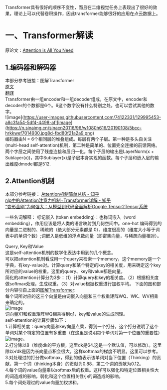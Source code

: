 Transformer具有很好的顺序不变性，而且在二维视觉任务上表现出了很好的效果，理论上可以代替卷积操作，因此transformer能够很好的应用在点云数据上。  

# 一、Transformer解读  
原论文：[Attention is All You Need](https://arxiv.org/abs/1706.03762)  

## 1.编码器和解码器  
本部分参考链接：图解Transformer  
[原文](http://jalammar.github.io/illustrated-transformer/)  
[翻译](https://blog.csdn.net/longxinchen_ml/article/details/86533005)  
Transformer由一组encoder和一组decoder组成，在原文中，encoder和decoder的个数都是6个。6这个数字没有什么特别之处。也可以尝试其他的数字。  
![image](https://user-images.githubusercontent.com/74122331/129995453-a8c3fa54-5df4-4498-af![image](https://n.sinaimg.cn/sinacn20116/96/w1080h616/20190108/5bcc-hrkkwef7014930.jpg8d-fbd80f21a2a9.png)  
编码器由N = 6个相同层的堆叠组成。每层有两个子层。第一种是多头自关注(multi-head self-attention)机制，第二种是简单的、位置完全连接的前馈网络。两个字层之间使用了残差连接和层归一化。每个子层的输出是LayerNorm(x + Sublayer(x))，其中Sublayer(x)是子层本身实现的函数。每个子层和嵌入层的输出维度dmodel都是512.  

## 2.Attention机制  
本部分参考链接：
[Attention机制简单总结 - 知乎](https://zhuanlan.zhihu.com/p/46313756)  
[nlp中的Attention注意力机制+Transformer详解 - 知乎](https://zhuanlan.zhihu.com/p/53682800)  
[“变形金刚”为何强大：从模型到代码全面解析Google Tensor2Tensor系统](https://cloud.tencent.com/developer/article/1153079)  

一些名词解释：
标记嵌入 (token embedding)：也称词嵌入（word embedding），作用应该是将人类的语言映射到几何空间中。one-hot 编码得到的向量是二进制的、稀疏的（绝大部分元素都是 0）、维度很高的（维度大小等于词表中的单词个数）;词嵌入是低维的浮点数向量（即密集向量，与稀疏向量相对）。  

Query, Key和Value  
这是self-attention机制的数学化表达中用到的几个概念。  
可以把attention机制看成用一个query来检索一个memory，这个memory是一个字典，有key-value对。计算query和某个特定的key的相关度，用来确定这个key所对应的value的权重。这里的query、key和value都是向量。  
简化的attention计算分为3步：（1）计算query和key的相关度。（2）根据相关度做softmax处理，生成权重。（3）对value根据权重进行加权平均。
下面的图和部分内容引自上面的[图解Transformer](https://blog.csdn.net/longxinchen_ml/article/details/86533005):  
每个词所对应的这三个向量是由词嵌入向量和三个权重矩阵WQ、WK、WV相乘来确定的。  
![image](https://n.sinaimg.cn/sinacn20116/96/w1080h616/20190108/5bcc-hrkkwef7014930.jpg)  
词向量X1和权重矩阵WQ相乘得到q1，key和value的生成同理。  
self-attention的计算步骤如下：  
1.计算相关度：query向量和key向量点乘，得到一个打分，这个打分说明了这个单词对某个特定的位置有多重要（在这里是说明每个单词对第一个位置的重要性）  
![image](https://n.sinaimg.cn/sinacn20116/669/w746h723/20190108/ad95-hrkkwef7015564.jpg)。  
2.打分除以8（维度dk的平方根，这里dk是64.这是一个默认值，可以修改）。这里除以√dk是因为长向量点积会很大，这样softmax的梯度不明显。这里可以参考[](https://blog.csdn.net/qq_37430422/article/details/105042303)。  
3.对处理过的打分做softmax，得到的值表示该单词对当下位置（Thinking）的贡献，第一个词（thinking本身）的贡献为0.88，第二个词的贡献为0.12。  
4.每个词的value向量乘以softmax后的权重。这样可以强化和特定位置相关性大的词造成的影响，弱化和这个位置相关性小的词造成的影响。  
5.每个词处理过的value向量加权求和。
